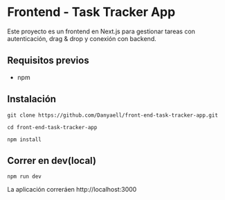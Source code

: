 # Frontend - Task Tracker App

Este proyecto es un frontend en Next.js para gestionar tareas con autenticación, drag & drop y conexión con backend.

## Requisitos previos

- npm

## Instalación

```
git clone https://github.com/Danyaell/front-end-task-tracker-app.git

cd front-end-task-tracker-app

npm install
```

## Correr en dev(local)

```
npm run dev
```

La aplicación correráen http://localhost:3000